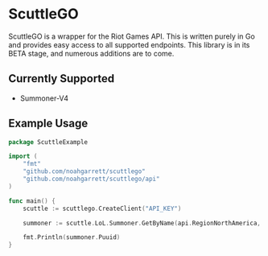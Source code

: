 # ScuttleGO

ScuttleGO is a wrapper for the Riot Games API. This is written purely in Go and provides easy access to all 
supported endpoints. This library is in its BETA stage, and numerous additions are to come.

## Currently Supported
- Summoner-V4

## Example Usage
```go
package ScuttleExample

import (
	"fmt"
	"github.com/noahgarrett/scuttlego"
	"github.com/noahgarrett/scuttlego/api"
)

func main() {
	scuttle := scuttlego.CreateClient("API_KEY")

	summoner := scuttle.LoL.Summoner.GetByName(api.RegionNorthAmerica, "C9Beemo")

	fmt.Println(summoner.Puuid)
}
```